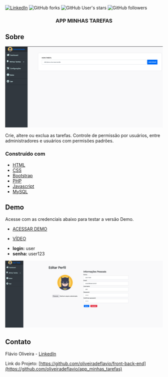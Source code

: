 [![LinkedIn][linkedin-shield]][linkedin-url]
![GitHub forks](https://img.shields.io/github/forks/oliveiradeflavio/app_minhas_tarefas?style=for-the-badge)
![GitHub User's stars](https://img.shields.io/github/stars/oliveiradeflavio?style=for-the-badge)
![GitHub followers](https://img.shields.io/github/followers/oliveiradeflavio?style=for-the-badge)


<h3 align="center">APP MINHAS TAREFAS</h3>


<!-- ABOUT THE PROJECT -->
## Sobre 

[![tela inicial][product-screenshot]]()

Crie, altere ou exclua as tarefas. Controle de permissão por usuários, entre administradores e usuários com permisões padrões.

### Construído com

* [HTML](https://www.w3schools.com/html/)
* [CSS](https://www.w3schools.com/css/)
* [Bootstrap](https://getbootstrap.com/)
* [PHP](https://www.php.net/)
* [Javascript](https://www.javascript.com/)
* [MySQL](https://www.mysql.com/)

<!-- USAGE EXAMPLES -->
## Demo

Acesse com as credenciais abaixo para testar a versão Demo.

* [ACESSAR DEMO](http://www.appminhastarefas.epizy.com)

* [VÍDEO](https://grabify.link/NBO611)

- **login:** user
- **senha:** user123


![Editar_Perfil](https://github.com/oliveiradeflavio/app_minhas_tarefas/blob/main/minhas_tarefas_public/img/editar_perfil_app_minhastarefas.png)

<!-- CONTACT -->
## Contato

Flávio Oliveira - [LinkedIn](https://www.linkedin.com/in/fladoliveira/)

Link do Projeto: [https://github.com/oliveiradeflavio/front-back-end](https://github.com/oliveiradeflavio/app_minhas_tarefas)



<!-- MARKDOWN LINKS & IMAGES -->
<!-- https://www.markdownguide.org/basic-syntax/#reference-style-links -->
[linkedin-shield]: https://img.shields.io/badge/-LinkedIn-black.svg?style=for-the-badge&logo=linkedin&colorB=555
[linkedin-url]: https://www.linkedin.com/in/fladoliveira/
[product-screenshot]: https://github.com/oliveiradeflavio/app_minhas_tarefas/blob/main/minhas_tarefas_public/img/dashboard-app-minhas-tarefas.png

